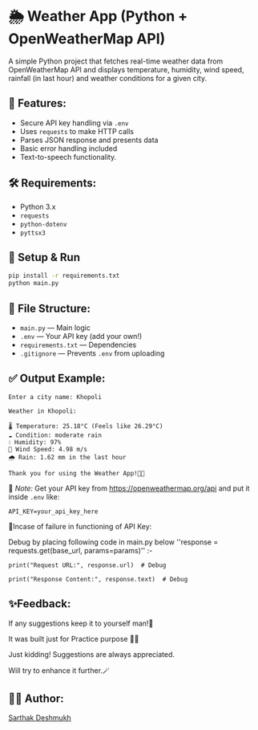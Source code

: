 # 🌦️ Weather App (Python + OpenWeatherMap API)

A simple Python project that fetches real-time weather data from OpenWeatherMap API and displays temperature, humidity, wind speed, rainfall (in last hour) and weather conditions for a given city.

## 🔧 Features:
- Secure API key handling via `.env`
- Uses `requests` to make HTTP calls
- Parses JSON response and presents data
- Basic error handling included
- Text-to-speech functionality. 

## 🛠 Requirements:
- Python 3.x
- `requests`
- `python-dotenv`
- `pyttsx3`

## 🚀 Setup & Run
```bash
pip install -r requirements.txt
python main.py
```

## 📁 File Structure:
- `main.py` — Main logic
- `.env` — Your API key (add your own!)
- `requirements.txt` — Dependencies
- `.gitignore` — Prevents `.env` from uploading

## ✅ Output Example:
```
Enter a city name: Khopoli

Weather in Khopoli:

🌡️ Temperature: 25.18°C (Feels like 26.29°C)
☁️ Condition: moderate rain
💧 Humidity: 97%
💨 Wind Speed: 4.98 m/s
🌧️ Rain: 1.62 mm in the last hour

Thank you for using the Weather App!🙏🏼
```

📌 *Note:* Get your API key from https://openweathermap.org/api and put it inside `.env` like:
```
API_KEY=your_api_key_here
```
🐞Incase of failure in functioning of API Key:
 
  Debug by placing following code in main.py below ''response = requests.get(base_url, params=params)'' :-


    print("Request URL:", response.url)  # Debug
   
    print("Response Content:", response.text)  # Debug
    

## ✨Feedback:

  If any suggestions keep it to yourself man!🤺

  It was built just for Practice purpose 🏋️‍♂️

  Just kidding! Suggestions are always appreciated.

  Will try to enhance it further.🪄

## 👨‍💻 Author:
[Sarthak Deshmukh](https://github.com/sarthakkkk7)
